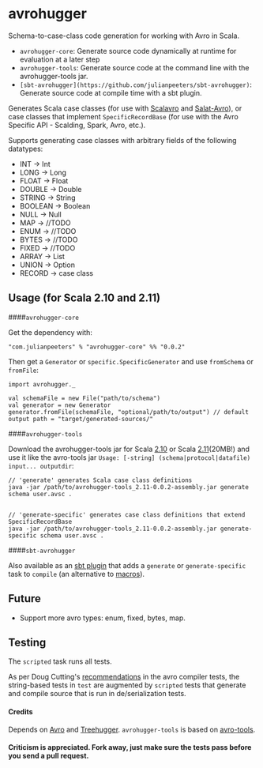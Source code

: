 # avrohugger
Schema-to-case-class code generation for working with Avro in Scala. 

* `avrohugger-core`: Generate source code dynamically at runtime for evaluation at a later step
* `avrohugger-tools`: Generate source code at the command line with the avrohugger-tools jar.
* `[sbt-avrohugger](https://github.com/julianpeeters/sbt-avrohugger)`: Generate source code at compile time with a sbt plugin.

Generates Scala case classes (for use with [Scalavro](https://github.com/GenslerAppsPod/scalavro) and [Salat-Avro](https://github.com/julianpeeters/salat-avro)), or case classes that implement `SpecificRecordBase` (for use with the Avro Specific API - Scalding, Spark, Avro, etc.).

Supports generating case classes with arbitrary fields of the following datatypes: 


* INT -> Int
* LONG -> Long
* FLOAT -> Float
* DOUBLE -> Double
* STRING -> String
* BOOLEAN -> Boolean
* NULL  -> Null
* MAP -> //TODO
* ENUM -> //TODO
* BYTES -> //TODO
* FIXED -> //TODO
* ARRAY -> List
* UNION -> Option
* RECORD -> case class



## Usage (for Scala 2.10 and 2.11)


####`avrohugger-core` 

Get the dependency with:

    "com.julianpeeters" % "avrohugger-core" %% "0.0.2"

Then get a `Generator` or `specific.SpecificGenerator` and use `fromSchema` or `fromFile`:


    import avrohugger._

    val schemaFile = new File("path/to/schema")
    val generator = new Generator
    generator.fromFile(schemaFile, "optional/path/to/output") // default output path = "target/generated-sources/"


####`avrohugger-tools`


Download the avrohugger-tools jar for Scala [2.10](https://search.maven.org/remotecontent?filepath=com/julianpeeters/avrohugger-tools_2.10/0.0.2/avrohugger-tools_2.10-0.0.2-assembly.jar) or Scala [2.11](https://search.maven.org/remotecontent?filepath=com/julianpeeters/avrohugger-tools_2.11/0.0.2/avrohugger-tools_2.11-0.0.2-assembly.jar)(20MB!) and use it like the avro-tools jar `Usage: [-string] (schema|protocol|datafile) input... outputdir`:


    // 'generate' generates Scala case class definitions
    java -jar /path/to/avrohugger-tools_2.11-0.0.2-assembly.jar generate schema user.avsc . 


    // 'generate-specific' generates case class definitions that extend SpecificRecordBase
    java -jar /path/to/avrohugger-tools_2.11-0.0.2-assembly.jar generate-specific schema user.avsc . 


####`sbt-avrohugger`

Also available as an [sbt plugin](https://github.com/julianpeeters/sbt-avrohugger) that adds a `generate` or `generate-specific` task to `compile` (an alternative to [macros](https://github.com/julianpeeters/avro-scala-macro-annotations)).


## Future

* Support more avro types: enum, fixed, bytes, map.


## Testing

The `scripted` task runs all tests. 

As per Doug Cutting's [recommendations](https://github.com/apache/avro/blob/trunk/lang/java/tools/src/test/java/org/apache/avro/tool/TestSpecificCompilerTool.java#L130) in the avro compiler tests, the string-based tests in `test` are augmented by `scripted` tests that generate and compile source that is run in de/serialization tests.


#### Credits
Depends on [Avro](https://github.com/apache/avro) and [Treehugger](https://github.com/eed3si9n/treehugger). `avrohugger-tools` is based on [avro-tools](http://avro.apache.org/docs/1.7.7/gettingstartedjava.html#Serializing+and+deserializing+with+code+generation).


#### Criticism is appreciated. Fork away, just make sure the tests pass before you send a pull request.